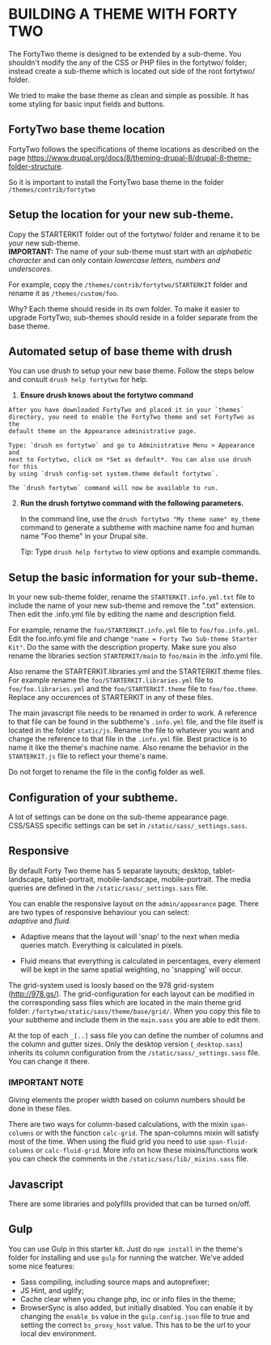 # BUILDING A THEME WITH FORTY TWO

The FortyTwo theme is designed to be extended by a sub-theme. You shouldn't modify the
any of the CSS or PHP files in the fortytwo/ folder; instead create a
sub-theme which is located out side of the root fortytwo/ folder.

We tried to make the base theme as clean and simple as possible. It has some
styling for basic input fields and buttons.

## FortyTwo base theme location

FortyTwo follows the specifications of theme locations as described on the page
https://www.drupal.org/docs/8/theming-drupal-8/drupal-8-theme-folder-structure.

So it is important to install the FortyTwo base theme in the folder `/themes/contrib/fortytwo`

## Setup the location for your new sub-theme.  

  Copy the STARTERKIT folder out of the fortytwo/ folder and rename it to be your new sub-theme.  
  **IMPORTANT:** The name of your sub-theme must start with an *alphabetic character* and can only
  contain *lowercase letters, numbers and underscores*.

  For example, copy the `/themes/contrib/fortytwo/STARTERKIT` folder and rename it as `/themes/custom/foo`.

  Why? Each theme should reside in its own folder. To make it easier to upgrade FortyTwo, sub-themes should
  reside in a folder separate from the base theme.

## Automated setup of base theme with drush

  You can use drush to setup your new base theme. Follow the steps below and
  consult `drush help fortytwo` for help.

  1. **Ensure drush knows about the fortytwo command**

    After you have downloaded FortyTwo and placed it in your `themes`
    directory, you need to enable the FortyTwo theme and set FortyTwo as the
    default theme on the Appearance administrative page.

    Type: `drush en fortytwo` and go to Administrative Menu > Appearance and
    next to Fortytwo, click on *Set as default*. You can also use drush for this
    by using `drush config-set system.theme default fortytwo`.

    The `drush fortytwo` command will now be available to run.

  2. **Run the drush fortytwo command with the following parameters.**

     In the command line, use the `drush fortytwo "My theme name" my_theme`
     command to generate a subtheme with machine name foo and human name
     "Foo theme" in your Drupal site.

     Tip: Type `drush help fortytwo` to view options and example commands.


## Setup the basic information for your sub-theme.

  In your new sub-theme folder, rename the `STARTERKIT.info.yml.txt` file to include
  the name of your new sub-theme and remove the ".txt" extension. Then edit
  the .info.yml file by editing the name and description field.

  For example, rename the `foo/STARTERKIT.info.yml` file to `foo/foo.info.yml`. Edit the
  foo.info.yml file and change `"name = Forty Two Sub-theme Starter Kit"`. Do the same
  with the description property.
  Make sure you also rename the libraries section `STARTERKIT/main` to `foo/main` in
  the .info.yml file.

  Also rename the STARTERKIT.libraries.yml and the STARTERKIT.theme files. For example rename
  the `foo/STARTERKIT.libraries.yml` file to `foo/foo.libraries.yml` and the `foo/STARTERKIT.theme`
  file to `foo/foo.theme`. Replace any occurences of STARTERKIT in any of these files.

  The main javascript file needs to be renamed in order to work. A reference to
  that file can be found in the subtheme's `.info.yml` file, and the file itself is
  located in the folder `static/js`. Rename the file to whatever you want and
  change the reference to that file in the `.info.yml` file. Best practice is to
  name it like the theme's machine name. Also rename the behavior in the
  `STARTERKIT.js` file to reflect your theme's name.

  Do not forget to rename the file in the config folder as well.

## Configuration of your subtheme.

  A lot of settings can be done on the sub-theme appearance page. CSS/SASS specific
  settings can be set in `/static/sass/_settings.sass`.

## Responsive

  By default Forty Two theme has 5 separate layouts;
  desktop, tablet-landscape, tablet-portrait, mobile-landscape, mobile-portrait.
  The media queries are defined in the `/static/sass/_settings.sass` file.

  You can enable the responsive layout on the `admin/appearance` page. There are two
  types of responsive behaviour you can select:  
  *adaptive* and *fluid*.

  * Adaptive means that the layout will 'snap' to the next when media queries match. Everything
    is calculated in pixels.

  * Fluid means that everything is calculated in percentages, every element will be kept in
    the same spatial weighting, no 'snapping' will occur.

  The grid-system used is loosly based on the 978 grid-system (http://978.gs/). The
  grid-configuration for each layout can be modified in the corresponding sass files
  which are located in the main theme grid folder: `/fortytwo/static/sass/theme/base/grid/`.
  When you copy this file to your subtheme and include them in the `main.sass` you are
  able to edit them.

  At the top of each `_[..]` sass file you can define the number of columns and the
  column and gutter sizes. Only the desktop version (`_desktop.sass`) inherits its
  column configuration from the `/static/sass/_settings.sass` file. You can change it there.

### IMPORTANT NOTE  
  Giving elements the proper width based on column numbers should be done in these files.

  There are two ways for column-based calculations, with the mixin `span-columns` or with
  the function `calc-grid`. The span-columns mixin will satisfy most of the time. When using
  the fluid grid you need to use `span-fluid-columns` or `calc-fluid-grid`.
  More info on how these mixins/functions work you can check the comments in the
  `/static/sass/lib/_mixins.sass` file.

## Javascript

  There are some libraries and polyfills provided that can be turned on/off.

## Gulp

  You can use Gulp in this starter kit. Just do `npm install` in the theme's folder
  for installing and use `gulp` for running the watcher. We've added some nice features:
  * Sass compiling, including source maps and autoprefixer;
  * JS Hint, and uglify;
  * Cache clear when you change php, inc or info files in the theme;
  * BrowserSync is also added, but initially disabled. You can enable it by
    changing the `enable_bs` value in the `gulp.config.json` file to true and setting the
    correct `bs_proxy_host` value. This has to be the url to your local dev environment.
